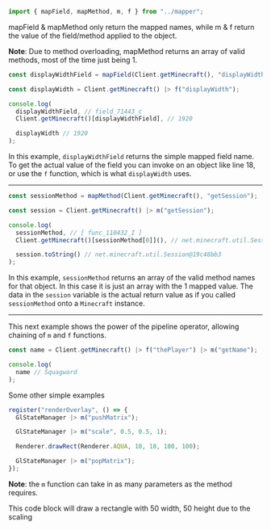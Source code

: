 ```js
import { mapField, mapMethod, m, f } from "../mapper";
```

mapField & mapMethod only return the mapped names, while
m & f return the value of the field/method applied to the object.

**Note**: Due to method overloading, mapMethod returns an array of valid methods,
most of the time just being 1.

```js
const displayWidthField = mapField(Client.getMinecraft(), "displayWidth");

const displayWidth = Client.getMinecraft() |> f("displayWidth");

console.log(
  displayWidthField, // field_71443_c
  Client.getMinecraft()[displayWidthField], // 1920

  displayWidth // 1920
);
```

In this example, `displayWidthField` returns the simple mapped field name. To get
the actual value of the field you can invoke on an object like line 18, or use the
`f` function, which is what `displayWidth` uses.

---

```js
const sessionMethod = mapMethod(Client.getMinecraft(), "getSession");

const session = Client.getMinecraft() |> m("getSession");

console.log(
  sessionMethod, // [ func_110432_I ]
  Client.getMinecraft()[sessionMethod[0]](), // net.minecraft.util.Session@19c48bb3

  session.toString() // net.minecraft.util.Session@19c48bb3
);
```

In this example, `sessionMethod` returns an array of the valid method names for that
object. In this case it is just an array with the 1 mapped value. The data in the
`session` variable is the actual return value as if you called `sessionMethod` onto
a `Minecraft` instance.

---

This next example shows the power of the pipeline operator, allowing chaining of
`m` and `f` functions.

```js
const name = Client.getMinecraft() |> f("thePlayer") |> m("getName");

console.log(
  name // Squagward
);
```

Some other simple examples

```js
register("renderOverlay", () => {
  GlStateManager |> m("pushMatrix");

  GlStateManager |> m("scale", 0.5, 0.5, 1);

  Renderer.drawRect(Renderer.AQUA, 10, 10, 100, 100);

  GlStateManager |> m("popMatrix");
});
```

**Note**: the `m` function can take in as many parameters as the method requires.

This code block will draw a rectangle with 50 width, 50 height due to the scaling
